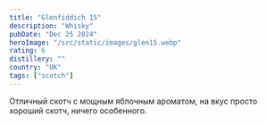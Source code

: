```yaml
---
title: "Glenfiddich 15"
description: "Whisky"
pubDate: "Dec 25 2024"
heroImage: "/src/static/images/glen15.webp"
rating: 6
distillery: ""
country: "UK"
tags: ["scotch"]
---
```


Отличный скотч с мощным яблочным ароматом, на вкус просто хороший скотч, ничего особенного.
